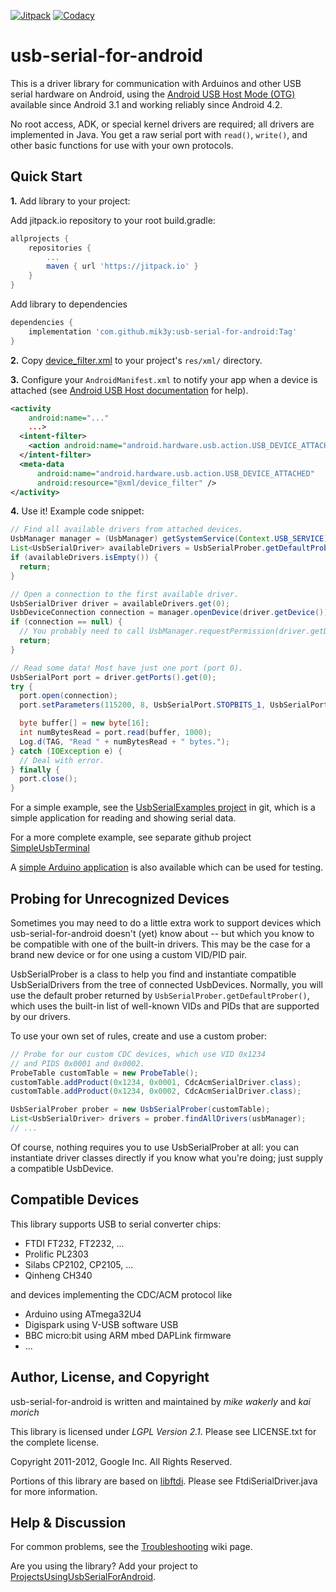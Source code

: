 [![Jitpack](https://jitpack.io/v/mik3y/usb-serial-for-android.svg)](https://jitpack.io/#mik3y/usb-serial-for-android)
[![Codacy](https://api.codacy.com/project/badge/Grade/4d528e82e35d42d49f659e9b93a9c77d)](https://www.codacy.com/manual/kai-morich/usb-serial-for-android-mik3y?utm_source=github.com&amp;utm_medium=referral&amp;utm_content=mik3y/usb-serial-for-android&amp;utm_campaign=Badge_Grade)

# usb-serial-for-android

This is a driver library for communication with Arduinos and other USB serial hardware on
Android, using the
[Android USB Host Mode (OTG)](http://developer.android.com/guide/topics/connectivity/usb/host.html)
available since Android 3.1 and working reliably since Android 4.2.

No root access, ADK, or special kernel drivers are required; all drivers are implemented in
Java.  You get a raw serial port with `read()`, `write()`, and other basic
functions for use with your own protocols.

## Quick Start

**1.** Add library to your project:

Add jitpack.io repository to your root build.gradle:
```gradle
allprojects {
    repositories {
        ...
        maven { url 'https://jitpack.io' }
    }
}
```
Add library to dependencies
```gradle
dependencies {
    implementation 'com.github.mik3y:usb-serial-for-android:Tag'
}
```

**2.** Copy [device_filter.xml](https://github.com/mik3y/usb-serial-for-android/blob/master/usbSerialExamples/src/main/res/xml/device_filter.xml) to your project's `res/xml/` directory.

**3.** Configure your `AndroidManifest.xml` to notify your app when a device is attached (see [Android USB Host documentation](http://developer.android.com/guide/topics/connectivity/usb/host.html#discovering-d) for help).

```xml
<activity
    android:name="..."
    ...>
  <intent-filter>
    <action android:name="android.hardware.usb.action.USB_DEVICE_ATTACHED" />
  </intent-filter>
  <meta-data
      android:name="android.hardware.usb.action.USB_DEVICE_ATTACHED"
      android:resource="@xml/device_filter" />
</activity>
```

**4.** Use it! Example code snippet:

```java
// Find all available drivers from attached devices.
UsbManager manager = (UsbManager) getSystemService(Context.USB_SERVICE);
List<UsbSerialDriver> availableDrivers = UsbSerialProber.getDefaultProber().findAllDrivers(manager);
if (availableDrivers.isEmpty()) {
  return;
}

// Open a connection to the first available driver.
UsbSerialDriver driver = availableDrivers.get(0);
UsbDeviceConnection connection = manager.openDevice(driver.getDevice());
if (connection == null) {
  // You probably need to call UsbManager.requestPermission(driver.getDevice(), ..)
  return;
}

// Read some data! Most have just one port (port 0).
UsbSerialPort port = driver.getPorts().get(0);
try {
  port.open(connection);
  port.setParameters(115200, 8, UsbSerialPort.STOPBITS_1, UsbSerialPort.PARITY_NONE);

  byte buffer[] = new byte[16];
  int numBytesRead = port.read(buffer, 1000);
  Log.d(TAG, "Read " + numBytesRead + " bytes.");
} catch (IOException e) {
  // Deal with error.
} finally {
  port.close();
}
```

For a simple example, see the
[UsbSerialExamples project](https://github.com/mik3y/usb-serial-for-android/blob/master/usbSerialExamples)
in git, which is a simple application for reading and showing serial data.

For a more complete example, see separate github project 
[SimpleUsbTerminal](https://github.com/kai-morich/SimpleUsbTerminal)

A [simple Arduino application](https://github.com/mik3y/usb-serial-for-android/blob/master/arduino)
is also available which can be used for testing.

## Probing for Unrecognized Devices

Sometimes you may need to do a little extra work to support devices which
usb-serial-for-android doesn't (yet) know about -- but which you know to be
compatible with one of the built-in drivers.  This may be the case for a brand
new device or for one using a custom VID/PID pair.

UsbSerialProber is a class to help you find and instantiate compatible
UsbSerialDrivers from the tree of connected UsbDevices.  Normally, you will use
the default prober returned by ``UsbSerialProber.getDefaultProber()``, which
uses the built-in list of well-known VIDs and PIDs that are supported by our
drivers.

To use your own set of rules, create and use a custom prober:

```java
// Probe for our custom CDC devices, which use VID 0x1234
// and PIDS 0x0001 and 0x0002.
ProbeTable customTable = new ProbeTable();
customTable.addProduct(0x1234, 0x0001, CdcAcmSerialDriver.class);
customTable.addProduct(0x1234, 0x0002, CdcAcmSerialDriver.class);

UsbSerialProber prober = new UsbSerialProber(customTable);
List<UsbSerialDriver> drivers = prober.findAllDrivers(usbManager);
// ...
```

Of course, nothing requires you to use UsbSerialProber at all: you can
instantiate driver classes directly if you know what you're doing; just supply
a compatible UsbDevice.

## Compatible Devices

This library supports USB to serial converter chips:
* FTDI FT232, FT2232, ...
* Prolific PL2303
* Silabs CP2102, CP2105, ...
* Qinheng CH340

and devices implementing the CDC/ACM protocol like
* Arduino using ATmega32U4
* Digispark using V-USB software USB
* BBC micro:bit using ARM mbed DAPLink firmware
* ...

## Author, License, and Copyright

usb-serial-for-android is written and maintained by *mike wakerly* and *kai morich*

This library is licensed under *LGPL Version 2.1*.  Please see LICENSE.txt for the
complete license.

Copyright 2011-2012, Google Inc. All Rights Reserved.

Portions of this library are based on [libftdi](http://www.intra2net.com/en/developer/libftdi).
Please see FtdiSerialDriver.java for more information.

## Help & Discussion

For common problems, see the
[Troubleshooting](https://github.com/mik3y/usb-serial-for-android/wiki/Troubleshooting)
wiki page.

Are you using the library? Add your project to 
[ProjectsUsingUsbSerialForAndroid](https://github.com/mik3y/usb-serial-for-android/wiki/Projects-Using-usb-serial-for-android).
